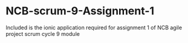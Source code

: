 # NCB-scrum-9-Assignment-1
Included is the ionic application required for assignment 1 of NCB agile project scrum cycle 9 module 
